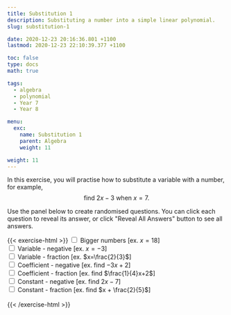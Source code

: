 ```yaml
---
title: Substitution 1
description: Substituting a number into a simple linear polynomial.
slug: substitution-1

date: 2020-12-23 20:16:36.801 +1100
lastmod: 2020-12-23 22:10:39.377 +1100

toc: false
type: docs
math: true

tags:
  - algebra
  - polynomial
  - Year 7
  - Year 8

menu:
  exc:
    name: Substitution 1
    parent: Algebra
    weight: 11

weight: 11
---
```


In this exercise, you will practise how to substitute a variable with a number, for example, $$ \text{find}~2x-3~\text{when}~x=7. $$

Use the panel below to create randomised questions. You can click each question to reveal its answer, or click "Reveal All Answers" button to see all answers.

{{< exercise-html >}}
<input type="checkbox" id="lg" />
<label for="lg">Bigger numbers [ex. $x=18$] </label><br />
<input type="checkbox" id="neg0" />
<label for="neg0">Variable - negative [ex. $x=-3$] </label><br />
<input type="checkbox" id="frac0" />
<label for="frac0">Variable - fraction [ex. $x=\frac{2}{3}$] </label><br />
<input type="checkbox" id="neg1" />
<label for="neg1">Coefficient - negative [ex. find $-3x+2$] </label><br />
<input type="checkbox" id="frac1" />
<label for="frac1">Coefficient - fraction [ex. find $\frac{1}{4}x+2$] </label><br />
<input type="checkbox" id="neg2" />
<label for="neg2">Constant - negative [ex. find $2x-7$] </label><br />
<input type="checkbox" id="frac2" />
<label for="frac2">Constant - fraction [ex. find $x + \frac{2}{5}$] </label><br />
<br>
{{< /exercise-html >}}

<script>
  function genQs() {
    // Question area
    const qbox = document.getElementById("questions");
    const qinst = document.getElementById("instructions");
    // Read value from the form
    const nq = document.getElementById("nq").value;
    let lg,neg0,neg1,neg2,frac0,frac1,frac2;
    [lg,neg0,neg1,neg2,frac0,frac1,frac2] = 
      ["lg", "neg0", "neg1", "neg2", "frac0", "frac1", "frac2"].map(chked);
    // Sanity check
    nqIsNumber = /[\d+]/.test(nq);
    if (!nqIsNumber || nq<1 || nq>10 ) {
      qbox.innerHTML = "Error: Invalid number of questions!";
      return;
    }
    // Coefficients
    const max = lg? 19 : 9;
    let c0 = [...arange(0, max)];
    let c1 = [...arange(1, max)];
    let c2 = [...arange(1, max)];
    const neg_nos = [...arange(-max, -1)];
    if (neg0) { c0.push(...neg_nos); }
    if (neg1) { c1.push(...neg_nos); }
    if (neg2) { c2.push(...neg_nos); }
    const letter = 'abcdefghijklmnpqrstuvwxyz'.split('');
    // Make questions
    qinst.innerHTML = "Evaluate the following expressions.";
    qbox.innerHTML = "";
    let options = MathJax.getMetricsFor(qbox);
    options.display = false;
    MathJax.texReset();
    for (let i = 0; i < nq; i++) {
      const c = [
        new Frac(choice(c0), frac0? choice(c0, "z") : 1).reduce(),
        new Frac(choice(c1), frac1? choice(c1) : 1).reduce(),
        new Frac(choice(c2), frac2? choice(c2) : 1).reduce()
      ];
      const v = choice(letter);
      const cq = [c[0].tex(), c[1].tex("c"), c[2].tex("s")];
      const ca = c[1].mult(c[0]).add(c[2]).tex();
      const q = `${cq[1]}${v} ${cq[2]},~\\text{when}~${v}=${cq[0]}`;
      const a = `=\\boldsymbol{${ca}}`;
      render(q, a, options).then((li) => {
        qbox.appendChild(li);
        MathJax.startup.document.clear();
        MathJax.startup.document.updateDocument();
      });
    }
    return;
  }
</script>
